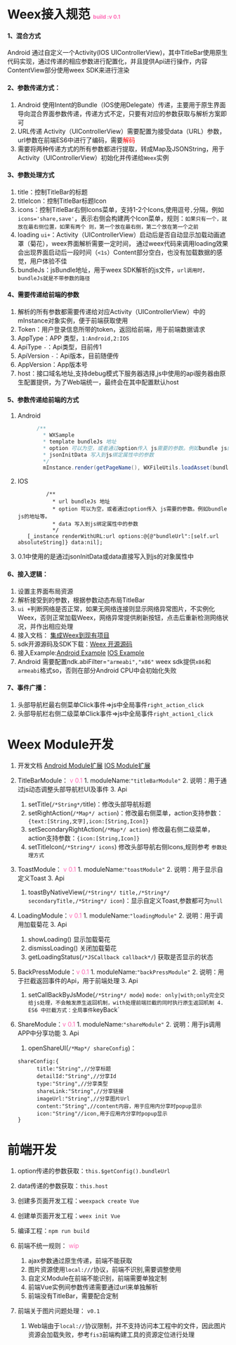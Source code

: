 
# Weex接入规范  <font style="color:#FF69B4;font-size:12px;">build :v 0.1</font>

#### 1、混合方式<br/>
Android 通过自定义一个Activity(IOS UIControllerView)，其中TitleBar使用原生代码实现，通过传递的相应参数进行配置化，并且提供Api进行操作，内容ContentView部分使用weex SDK来进行渲染<br/>

#### 2、参数传递方式：
   1. Android 使用Intent的Bundle（IOS使用Delegate）传递，主要用于原生界面导向混合界面参数传递，传递方式不定，只要有对应的参数获取与解析方案即可
   2. URL传递 Activity（UIControllerView）需要配置为接受data（URL）参数，url参数在前端ES6中进行了编码，需要<font style="color:red">解码</font>
   3. 需要将两种传递方式的所有参数都进行提取，转成Map及JSONString，用于Activity（UIControllerView）初始化并传递给`Weex`实例

#### 3、参数处理方式
   1. title：控制TitleBar的标题
   2. titleIcon：控制TitleBar标题Icon
   3. icons：控制TitleBar右侧Icons菜单，支持1-2个Icons,使用逗号`,`分隔，例如`icons='share,save'`，表示右侧会构建两个Icon菜单，规则：`如果只有一个，就放在最右侧位置，如果有两个
      则，第一个放在最右侧，第二个放在第一个之前`
   4. loading `ui+`：Activity（UIControllerView）启动后是否自动显示加载动画遮罩（菊花），weex界面解析需要一定时间，
      通过weex代码来调用loading效果会出现界面启动后一段时间（`<1s`）Content部分空白，也没有加载数据的感觉，用户体验不佳
   5. bundleJs：jsBundle地址，用于weex SDK解析的js文件，`url调用时，bundleJs就是不带参数的路径`

#### 4、需要传递给前端的参数
   1. 解析的所有参数都需要传递给对应Activity（UIControllerView）中的mInstance对象实例，便于前端获取使用
   2. Token：用户登录信息所带的token，返回给前端，用于前端数据请求
   3. AppType：APP 类型，`1:Android,2:IOS`
   4. ApiType `-`：Api类型，目前传1
   5. ApiVersion `-`：Api版本，目前随便传
   6. AppVersion：App版本号
   7. host：接口域名地址,支持debug模式下服务器选择,js中使用的api服务器由原生配置提供，为了Web端统一，最终会在其中配置默认host

#### 5、参数传递给前端的方式
   1. Android
       ```Java
             /**
               * WXSample
               * template bundleJs 地址
               * option 可以为空，或者通过option传入 js需要的参数。例如bundle js的地址等。
               * jsonInitData 写入到js绑定属性中的参数
               */
               mInstance.render(getPageName(), WXFileUtils.loadAsset(bundleJs, getApplicationContext()),options,jsonInitData.toJSONString(), WXRenderStrategy.APPEND_ASYNC);
       ```
   2. IOS
       ```OC
                /**
                  * url bundleJs 地址
                  * option 可以为空，或者通过option传入 js需要的参数。例如bundle js的地址等。
                  * data 写入到js绑定属性中的参数
                  */
          [_instance renderWithURL:url options:@{@"bundleUrl":[self.url absoluteString]} data:nil];
       ```
   3. 0.1中使用的是通过jsonInitData或data直接写入到js的对象属性中

#### 6、接入逻辑：
   1. 设置主界面布局资源
   2. 解析接受到的参数，根据参数动态布局TitleBar
   3. `ui +`判断网络是否正常，如果无网络连接则显示网络异常图片，不实例化Weex，否则正常加载Weex，网络异常提供刷新按钮，点击后重新检测网络状况，并作出相应处理
   4. 接入文档： [集成Weex到现有项目](https://weex.apache.org/cn/guide/integrate-to-your-app.html)
   5. sdk开源源码及SDK下载：[Weex 开源源码](https://github.com/apache/incubator-weex)
   6. 接入Example:[Android Example](https://github.com/apache/incubator-weex/tree/master/android/playground)  [IOS Example](https://github.com/apache/incubator-weex/tree/master/ios/playground)
   6. Android 需要配置ndk.abiFilter=`"armeabi","x86"` weex sdk提供`x86`和`armeabi`格式so，否则在部分Android CPU中会初始化失败

#### 7、事件广播：
   1. 头部导航栏最右侧菜单Click事件=>js中全局事件`right_action_click`
   2. 头部导航栏右侧二级菜单Click事件=>js中全局事件`right_action1_click`


# Weex Module开发
  1. 开发文档 [Android Module扩展](http://weex-project.io/cn/references/advanced/extend-to-android.html) [IOS Module扩展](http://weex-project.io/cn/references/advanced/extend-to-ios.html)
  2. TitleBarModule： <font style="color:#FF69B4">v 0.1</font>
    1. moduleName:`"titleBarModule"`
    2. 说明：用于通过js动态调整头部导航栏UI及事件
    3. Api
        1. setTitle(`/*String*/`title)：修改头部导航标题
        2. setRightAction(`/*Map*/ action`)：修改最右侧菜单，action支持参数：`{text:[String,文字],icon:[String,Icon]}`
        3. setSecondaryRightAction(`/*Map*/ action`) 修改最右侧二级菜单，action支持参数：`{icon:[String,Icon]}`
        4. setTitleIcon(`/*String*/ icons`) 修改头部导航右侧Icons,规则参考 `参数处理方式`

  3. ToastModule： <font style="color:#FF69B4">v 0.1</font>
    1. moduleName:`"toastModule"`
    2. 说明：用于显示自定义Toast
    3. Api
        1. toastByNativeView(`/*String*/ title,/*String*/ secondaryTitle,/*String*/ icon`)：显示自定义Toast,参数都可为`null`

  4. LoadingModule：<font style="color:#FF69B4">v 0.1</font>
    1. moduleName:`"loadingModule"`
    2. 说明：用于调用加载菊花
    3. Api
        1. showLoading() 显示加载菊花
        2. dismissLoading() 关闭加载菊花
        3. getLoadingStatus(`/*JSCallback callback*/`) 获取是否显示的状态

  5. BackPressModule：<font style="color:#FF69B4">v 0.1</font>
    1. moduleName:`"backPressModule"`
    2. 说明：用于拦截返回事件的Api，用于前端处理
    3. Api
        1. setCallBackByJsMode(`/*String*/ mode`) `mode: only|with;only完全交给js处理，不会触发原生返回机制，with处理前端拦截的同时执行原生返回机制
    4. ES6 中拦截方式：全局事件`keyBack`

  6. ShareModule：<font style="color:#FF69B4">v 0.1</font>
    1. moduleName:`"shareModule"`
    2. 说明：用于js调用APP中分享功能
    3. Api
        1. openShareUI(`/*Map*/ shareConfig`)：
        ```
        shareConfig:{
              title:"String",//分享标题
              detailId:"String",//分享Id
              type:"String",//分享类型
              shareLink:"String",//分享链接
              imageUrl:"String",//分享图片Url
              content:"String",//content内容，用于应用内分享时popup显示
              icon:"String"//icon,用于应用内分享时popup显示
        }
        ```


# 前端开发
 1. option传递的参数获取：`this.$getConfig().bundleUrl`
 2. data传递的参数获取：`this.host`
 3. 创建多页面开发工程：`weexpack create Vue`
 4. 创建单页面开发工程：`weex init Vue`
 5. 编译工程：`npm run build`
 6. 前端不统一规则： <font style="color:#FF69B4">wip</font>
    1. ajax参数通过原生传递，前端不能获取
    2. 图片资源使用`local:///`协议，前端不识别,需要调整使用
    3. 自定义Module在前端不能识别，前端需要单独定制
    4. 前端Vue实例间参数传递需要通过url来单独解析
    5. 前端没有TitleBar，需要配合定制

 7. 前端关于图片问题处理： `v0.1`
    1. Web端由于`local://`协议限制，并不支持访问本工程中的文件，因此图片资源会加载失败，参考`fis3`前端构建工具的资源定位进行处理